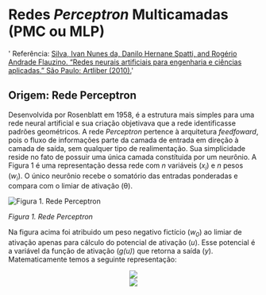 # Redes *Perceptron* Multicamadas (PMC ou MLP)

' Referência: [Silva, Ivan Nunes da, Danilo Hernane Spatti, and Rogério Andrade Flauzino. “Redes neurais artificiais para engenharia e ciências aplicadas.” São Paulo: Artliber (2010).](https://artliber.com.br/amostra/redes_neurais.pdf)'

## Origem: Rede Perceptron

Desenvolvida por Rosenblatt em 1958, é a estrutura mais simples para uma rede neural artificial e sua criação objetivava que a rede identificasse padrões geométricos. A rede *Perceptron* pertence à arquitetura *feedfoward*, pois o fluxo de informações parte da camada de entrada em direção à camada de saída, sem qualquer tipo de realimentação. Sua simplicidade reside no fato de possuir uma única camada constítuida por um neurônio. A Figura 1 é uma representação dessa rede com *n* variáveis (*x<sub>i</sub>*) e *n* pesos (*w<sub>i</sub>*). O único neurônio recebe o somatório das entradas ponderadas e compara com o limiar de ativação (&theta;).

![Figura 1. Rede *Perceptron*](https://image.prntscr.com/image/el5E-lPWR7uAUyRwyNTq0w.png)

*Figura 1. Rede Perceptron*
&nbsp;

Na figura acima foi atribuido um peso negativo fictício (*w<sub>0</sub>*) ao limiar de ativação apenas para cálculo do potencial de ativação (*u*). Esse potencial é a variável da função de ativação (*g(u)*) que retorna a saída (*y*). Matematicamente temos a seguinte representação:

<!-- $$
u = \sum_{i=1}^{n} w_i x_i - \theta
$$ --> 

<div align="center"><img src="https://render.githubusercontent.com/render/math?math=u%20%3D%20%5Csum_%7Bi%3D1%7D%5E%7Bn%7D%20w_i%20x_i%20-%20%5Ctheta%0D"></div>


<!-- $$
y = g(u)
$$ --> 

<div align="center"><img src="https://render.githubusercontent.com/render/math?math=y%20%3D%20g(u)%0D"></div>
